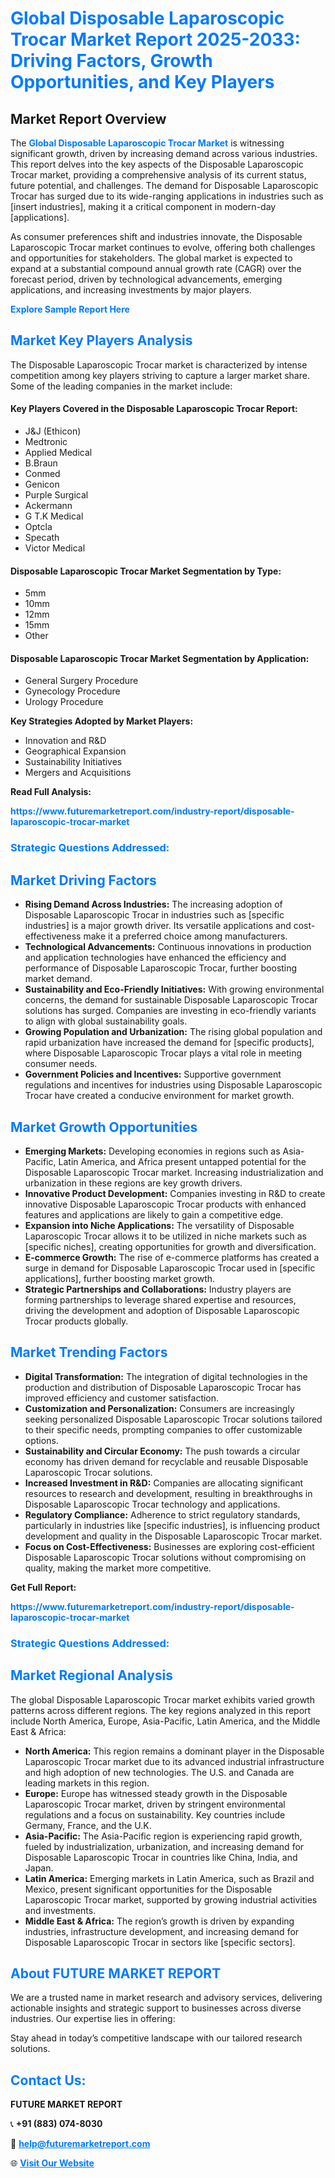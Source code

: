 <h1 style="color: #007BFF;">Global Disposable Laparoscopic Trocar Market Report 2025-2033: Driving Factors, Growth Opportunities, and Key Players</h1>

<section id="overview">
<h2>Market Report Overview</h2>
<p>The <a href="https://www.futuremarketreport.com/industry-report/disposable-laparoscopic-trocar-market" style="color: #007BFF; text-decoration: none;"><strong>Global Disposable Laparoscopic Trocar Market</strong></a> is witnessing significant growth, driven by increasing demand across various industries. This report delves into the key aspects of the Disposable Laparoscopic Trocar market, providing a comprehensive analysis of its current status, future potential, and challenges. The demand for Disposable Laparoscopic Trocar has surged due to its wide-ranging applications in industries such as [insert industries], making it a critical component in modern-day [applications].</p>
<p>As consumer preferences shift and industries innovate, the Disposable Laparoscopic Trocar market continues to evolve, offering both challenges and opportunities for stakeholders. The global market is expected to expand at a substantial compound annual growth rate (CAGR) over the forecast period, driven by technological advancements, emerging applications, and increasing investments by major players.</p>
</section>

<section id="overview">
<p><a href="https://www.futuremarketreport.com/request-sample/reportId=87242" style="color: #007BFF; text-decoration: none;"><strong>Explore Sample Report Here</strong></a></p>
</section>

<section id="key-players">
<h2 style="color: #007BFF;">Market Key Players Analysis</h2>
<p>The Disposable Laparoscopic Trocar market is characterized by intense competition among key players striving to capture a larger market share. Some of the leading companies in the market include:</p>
<h4>Key Players Covered in the Disposable Laparoscopic Trocar Report:</h4>
<ul><li>J&amp;J (Ethicon)</li><li>Medtronic</li><li>Applied Medical</li><li>B.Braun</li><li>Conmed</li><li>Genicon</li><li>Purple Surgical</li><li>Ackermann</li><li>G T.K Medical</li><li>Optcla</li><li>Specath</li><li>Victor Medical</li></ul>
<h4>Disposable Laparoscopic Trocar Market Segmentation by Type:</h4>
<ul><li>5mm</li><li>10mm</li><li>12mm</li><li>15mm</li><li>Other</li></ul>

<h4>Disposable Laparoscopic Trocar Market Segmentation by Application:</h4>
<ul><li>General Surgery Procedure</li><li>Gynecology Procedure</li><li>Urology Procedure</li></ul>
<p><strong>Key Strategies Adopted by Market Players:</strong></p>
<ul>
<li>Innovation and R&D</li>
<li>Geographical Expansion</li>
<li>Sustainability Initiatives</li>
<li>Mergers and Acquisitions</li>
</ul>
</section>

<section>
<p><strong>Read Full Analysis: </strong></p><a href="https://www.futuremarketreport.com/industry-report/disposable-laparoscopic-trocar-market" style="color: #007BFF; text-decoration: none;"><strong>https://www.futuremarketreport.com/industry-report/disposable-laparoscopic-trocar-market</strong></a>
<h3 style="color: #007BFF;">Strategic Questions Addressed:</h3>
</section>

<section id="driving-factors">
<h2 style="color: #007BFF;">Market Driving Factors</h2>
<ul>
<li><strong>Rising Demand Across Industries:</strong> The increasing adoption of Disposable Laparoscopic Trocar in industries such as [specific industries] is a major growth driver. Its versatile applications and cost-effectiveness make it a preferred choice among manufacturers.</li>
<li><strong>Technological Advancements:</strong> Continuous innovations in production and application technologies have enhanced the efficiency and performance of Disposable Laparoscopic Trocar, further boosting market demand.</li>
<li><strong>Sustainability and Eco-Friendly Initiatives:</strong> With growing environmental concerns, the demand for sustainable Disposable Laparoscopic Trocar solutions has surged. Companies are investing in eco-friendly variants to align with global sustainability goals.</li>
<li><strong>Growing Population and Urbanization:</strong> The rising global population and rapid urbanization have increased the demand for [specific products], where Disposable Laparoscopic Trocar plays a vital role in meeting consumer needs.</li>
<li><strong>Government Policies and Incentives:</strong> Supportive government regulations and incentives for industries using Disposable Laparoscopic Trocar have created a conducive environment for market growth.</li>
</ul>
</section>

<section id="growth-opportunities">
<h2 style="color: #007BFF;">Market Growth Opportunities</h2>
<ul>
<li><strong>Emerging Markets:</strong> Developing economies in regions such as Asia-Pacific, Latin America, and Africa present untapped potential for the Disposable Laparoscopic Trocar market. Increasing industrialization and urbanization in these regions are key growth drivers.</li>
<li><strong>Innovative Product Development:</strong> Companies investing in R&D to create innovative Disposable Laparoscopic Trocar products with enhanced features and applications are likely to gain a competitive edge.</li>
<li><strong>Expansion into Niche Applications:</strong> The versatility of Disposable Laparoscopic Trocar allows it to be utilized in niche markets such as [specific niches], creating opportunities for growth and diversification.</li>
<li><strong>E-commerce Growth:</strong> The rise of e-commerce platforms has created a surge in demand for Disposable Laparoscopic Trocar used in [specific applications], further boosting market growth.</li>
<li><strong>Strategic Partnerships and Collaborations:</strong> Industry players are forming partnerships to leverage shared expertise and resources, driving the development and adoption of Disposable Laparoscopic Trocar products globally.</li>
</ul>
</section>

<section id="trending-factors">
<h2 style="color: #007BFF;">Market Trending Factors</h2>
<ul>
<li><strong>Digital Transformation:</strong> The integration of digital technologies in the production and distribution of Disposable Laparoscopic Trocar has improved efficiency and customer satisfaction.</li>
<li><strong>Customization and Personalization:</strong> Consumers are increasingly seeking personalized Disposable Laparoscopic Trocar solutions tailored to their specific needs, prompting companies to offer customizable options.</li>
<li><strong>Sustainability and Circular Economy:</strong> The push towards a circular economy has driven demand for recyclable and reusable Disposable Laparoscopic Trocar solutions.</li>
<li><strong>Increased Investment in R&D:</strong> Companies are allocating significant resources to research and development, resulting in breakthroughs in Disposable Laparoscopic Trocar technology and applications.</li>
<li><strong>Regulatory Compliance:</strong> Adherence to strict regulatory standards, particularly in industries like [specific industries], is influencing product development and quality in the Disposable Laparoscopic Trocar market.</li>
<li><strong>Focus on Cost-Effectiveness:</strong> Businesses are exploring cost-efficient Disposable Laparoscopic Trocar solutions without compromising on quality, making the market more competitive.</li>
</ul>
</section>

<section>
<p><strong>Get Full Report: </strong></p><a href="https://www.futuremarketreport.com/industry-report/disposable-laparoscopic-trocar-market" style="color: #007BFF; text-decoration: none;"><strong>https://www.futuremarketreport.com/industry-report/disposable-laparoscopic-trocar-market</strong></a>
<h3 style="color: #007BFF;">Strategic Questions Addressed:</h3>
</section>


<section id="regional-analysis">
<h2 style="color: #007BFF;">Market Regional Analysis</h2>
<p>The global Disposable Laparoscopic Trocar market exhibits varied growth patterns across different regions. The key regions analyzed in this report include North America, Europe, Asia-Pacific, Latin America, and the Middle East & Africa:</p>
<ul>
<li><strong>North America:</strong> This region remains a dominant player in the Disposable Laparoscopic Trocar market due to its advanced industrial infrastructure and high adoption of new technologies. The U.S. and Canada are leading markets in this region.</li>
<li><strong>Europe:</strong> Europe has witnessed steady growth in the Disposable Laparoscopic Trocar market, driven by stringent environmental regulations and a focus on sustainability. Key countries include Germany, France, and the U.K.</li>
<li><strong>Asia-Pacific:</strong> The Asia-Pacific region is experiencing rapid growth, fueled by industrialization, urbanization, and increasing demand for Disposable Laparoscopic Trocar in countries like China, India, and Japan.</li>
<li><strong>Latin America:</strong> Emerging markets in Latin America, such as Brazil and Mexico, present significant opportunities for the Disposable Laparoscopic Trocar market, supported by growing industrial activities and investments.</li>
<li><strong>Middle East & Africa:</strong> The region’s growth is driven by expanding industries, infrastructure development, and increasing demand for Disposable Laparoscopic Trocar in sectors like [specific sectors].</li>
</ul>
</section>

<footer>
<h2 style="color: #007BFF;">About FUTURE MARKET REPORT</h2>
<p>We are a trusted name in market research and advisory services, delivering actionable insights and strategic support to businesses across diverse industries. Our expertise lies in offering:</p>

<p>Stay ahead in today’s competitive landscape with our tailored research solutions.</p>

<h2 style="color: #007BFF;">Contact Us:</h2>
<p><strong>FUTURE MARKET REPORT</strong></p>
<p>📞 <strong>+91 (883) 074-8030</strong></p>
<p>📧 <strong><a href="mailto:help@futuremarketreport.com" style="color: #007BFF;">help@futuremarketreport.com</a></strong></p>
<p>🌐 <strong><a href="https://www.futuremarketreport.com/" style="color: #007BFF;">Visit Our Website</a></strong></p>
</footer>